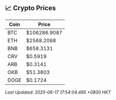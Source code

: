 ## 📈 Crypto Prices

| Coin | Price |
| ---- | ----- |
| BTC | $106286.9087 |
| ETH | $2568.2068 |
| BNB | $658.3131 |
| CRV | $0.5919 |
| ARB | $0.3141 |
| OKB | $51.3803 |
| DOGE | $0.1724 |

_Last Updated: 2025-06-17 17:54:04.485 +0800 HKT_